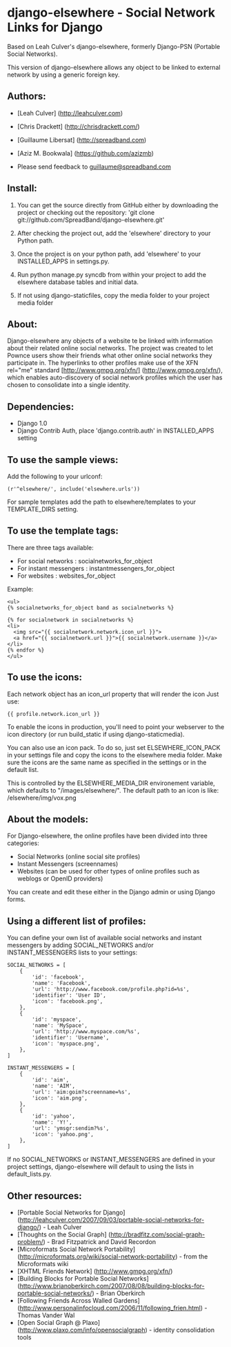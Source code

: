 django-elsewhere - Social Network Links for Django
===================================

Based on Leah Culver's django-elsewhere, formerly Django-PSN (Portable Social Networks).

This version of django-elsewhere allows any object to be linked to
external network by using a generic foreign key.

Authors:
------------
* [Leah Culver] (http://leahculver.com)
* [Chris Drackett] (http://chrisdrackett.com/)
* [Guillaume Libersat] (http://spreadband.com)
* [Aziz M. Bookwala] (https://github.com/azizmb)

* Please send feedback to guillaume@spreadband.com


Install:
------------

1. You can get the source directly from GitHub either by downloading
the project or checking out the repository: 'git clone git://github.com/SpreadBand/django-elsewhere.git'

2. After checking the project out, add the 'elsewhere' directory to your Python path.

3. Once the project is on your python path, add 'elsewhere' to your INSTALLED_APPS in settings.py.

4. Run python manage.py syncdb from within your project to add the elsewhere database tables and initial data.

5. If not using django-staticfiles, copy the media folder to your project media folder

About:
------------

Django-elsewhere any objects of a website te be linked with information about their 
related online social networks. The project was created to let Pownce users 
show their friends what other online social networks they participate in. 
The hyperlinks to other profiles make use of the XFN rel="me" standard [http://www.gmpg.org/xfn/] (http://www.gmpg.org/xfn/), 
which enables auto-discovery of social network profiles which the user has chosen to consolidate 
into a single identity.


Dependencies:
------------

* Django 1.0
* Django Contrib Auth, place 'django.contrib.auth' in INSTALLED_APPS setting


To use the sample views:
------------------------

Add the following to your urlconf:

	(r'^elsewhere/', include('elsewhere.urls'))

For sample templates add the path to elsewhere/templates to your TEMPLATE_DIRS setting.


To use the template tags:
-------------------------

There are three tags available:

* For social networks : socialnetworks_for_object
* For instant messengers : instantmessengers_for_object
* For websites : websites_for_object

Example:

    <ul>
    {% socialnetworks_for_object band as socialnetworks %}

    {% for socialnetwork in socialnetworks %}
    <li>
      <img src="{{ socialnetwork.network.icon_url }}">
      <a href="{{ socialnetwork.url }}">{{ socialnetwork.username }}</a>
    </li>
    {% endfor %}
    </ul>


To use the icons:
------------------------

Each network object has an icon_url property that will render the icon
Just use:

    {{ profile.network.icon_url }}

To enable the icons in production, you'll need to point your webserver to the icon directory (or run build_static if using django-staticmedia).

You can also use an icon pack. To do so, just set ELSEWHERE_ICON_PACK in your settings file and copy the icons to the elsewhere media folder.
Make sure the icons are the same name as specified in the settings or in the default list.
 
This is controlled by the ELSEWHERE_MEDIA_DIR environement variable, which defaults to "/images/elsewhere/".
The default path to an icon is like: /elsewhere/img/vox.png


About the models:
-----------------

For Django-elsewhere, the online profiles have been divided into three categories:

* Social Networks (online social site profiles)
* Instant Messengers (screennames)
* Websites (can be used for other types of online profiles such as weblogs or OpenID providers)

You can create and edit these either in the Django admin or using Django forms.


Using a different list of profiles:
------------------------

You can define your own list of available social networks and instant messengers by adding SOCIAL_NETWORKS
and/or INSTANT_MESSENGERS lists to your settings:

    SOCIAL_NETWORKS = [
        {
            'id': 'facebook',
            'name': 'Facebook',
            'url': 'http://www.facebook.com/profile.php?id=%s',
            'identifier': 'User ID',
            'icon': 'facebook.png',
        },
        {
            'id': 'myspace',
            'name': 'MySpace',
            'url': 'http://www.myspace.com/%s',
            'identifier': 'Username',
            'icon': 'myspace.png',
        },
    ]

    INSTANT_MESSENGERS = [
        {
            'id': 'aim',
            'name': 'AIM',
            'url': 'aim:goim?screenname=%s',
            'icon': 'aim.png',
        },
        {
            'id': 'yahoo',
            'name': 'Y!',
            'url': 'ymsgr:sendim?%s',
            'icon': 'yahoo.png',
        },
    ]

If no SOCIAL_NETWORKS or INSTANT_MESSENGERS are defined in your project settings, django-elsewhere will
default to using the lists in default_lists.py.

Other resources:
----------------

* [Portable Social Networks for Django] (http://leahculver.com/2007/09/03/portable-social-networks-for-django/) - Leah Culver
* [Thoughts on the Social Graph] (http://bradfitz.com/social-graph-problem/) - Brad Fitzpatrick and David Recordon
* [Microformats Social Network Portability] (http://microformats.org/wiki/social-network-portability) - from the Microformats wiki
* [XHTML Friends Network] (http://www.gmpg.org/xfn/)
* [Building Blocks for Portable Social Networks] (http://www.brianoberkirch.com/2007/08/08/building-blocks-for-portable-social-networks/) - Brian Oberkirch
* [Following Friends Across Walled Gardens] (http://www.personalinfocloud.com/2006/11/following_frien.html) - Thomas Vander Wal
* [Open Social Graph @ Plaxo] (http://www.plaxo.com/info/opensocialgraph) - identity consolidation tools
